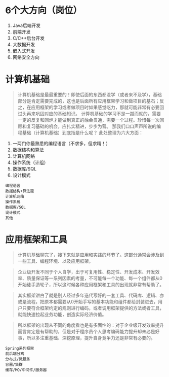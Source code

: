 # 6个大方向（岗位）

1. Java后端开发
2. 前端开发
3. C/C++后台开发
4. 大数据开发
5. 嵌入式开发
6. 网络安全方向

# 计算机基础

> 计算机基础是最最重要的！即使后面的东西都没学（或者来不及学），基础部分是肯定需要完成的，这也是后面所有应用框架学习和做项目的基石；反之，在应用框架的学习或者做项目时如果感觉吃力，那就可能非常有必要回过头再来巩固对应的基础知识。 计算机基础的学习不是一蹴而就的，需要一定的反复和回炉才能做到真正的融会贯通，需要一个过程。珍惜每一次回顾和复习基础的机会，应扎实精进，步步为营。 那我们口口声声所说的编程基础（计算机基础）到底指是什么呢？ 此处整理为六大方面：

1. 一两门你最熟悉的编程语言（不求多，但求精！）
2. 数据结构和算法
3. 计算机网络
4. 操作系统（计组）
5. 数据库/SQL
6. 设计模式

```
编程语言
数据结构+算法题
计算机网络
操作系统
数据库/SQL
设计模式
其他
```



# 应用框架和工具

> 计算机基础聊完了，接下来就是应用和实践的环节了。这部分通常会涉及到一些工具、编程环境、以及应用框架。

> 企业级开发不同于个人自学，出于可复用性、稳定性、开发成本、开发效率、质量保证等一系列因素的考量，不可能每一个功能、每一个组件都从0开始徒手造轮子，所以这时候各种应用框架和工具的出现就非常有帮助了。

> 其实框架讲白了就是别人经过多年迭代写好的一套工具、代码库、逻辑、亦或是流程，把原本都需要从0开始手写的基本功能和组件都给封装进去，用户只要符合框架约定的规则进行编码，或者调用框架提供的方法或者工具，就能快速拉起业务功能，创造实际经济价值。

> 所以框架的出现从不同的角度看也是有多面性的：对于企业级开发效率提升而言肯定是有帮助的，但是对于程序员个人思考编码能力提升却未必是好事，所以多注重基础、深挖原理，提升自身竞争力还是非常有必要的。

```
Spring系列框架
前后端分离
分布式/微服务
容器/集群
缓存/MQ/中间件/服务器
```


